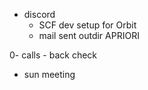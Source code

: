 - discord
    - SCF dev setup for Orbit
    - mail sent outdir APRIORI

0- calls
    - back check


- sun meeting